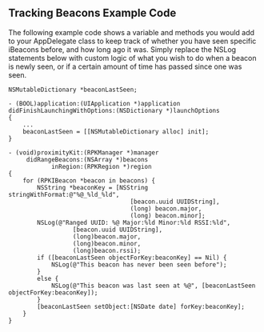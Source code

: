 ## Tracking Beacons Example Code

The following example code shows a variable and methods you would add to your
AppDelegate class to keep track of whether you have seen specific iBeacons
before, and how long ago it was. Simply replace the NSLog statements below
with custom logic of what you wish to do when a beacon is newly seen, or if a
certain amount of time has passed since one was seen.

```objc
NSMutableDictionary *beaconLastSeen;

- (BOOL)application:(UIApplication *)application didFinishLaunchingWithOptions:(NSDictionary *)launchOptions
{
    ...
    beaconLastSeen = [[NSMutableDictionary alloc] init];
}

- (void)proximityKit:(RPKManager *)manager
     didRangeBeacons:(NSArray *)beacons
            inRegion:(RPKRegion *)region
{
    for (RPKIBeacon *beacon in beacons) {
        NSString *beaconKey = [NSString stringWithFormat:@"%@_%ld_%ld",
                                  [beacon.uuid UUIDString],
                                  (long) beacon.major,
                                  (long) beacon.minor];
        NSLog(@"Ranged UUID: %@ Major:%ld Minor:%ld RSSI:%ld",
                  [beacon.uuid UUIDString],
                  (long)beacon.major,
                  (long)beacon.minor,
                  (long)beacon.rssi);
        if ([beaconLastSeen objectForKey:beaconKey] == Nil) {
            NSLog(@"This beacon has never been seen before");
        }
        else {
            NSLog(@"This beacon was last seen at %@", [beaconLastSeen objectForKey:beaconKey]);
        }
        [beaconLastSeen setObject:[NSDate date] forKey:beaconKey];
    }
}
```
